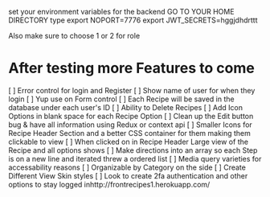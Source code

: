 set your environment variables for the backend
GO TO YOUR HOME DIRECTORY
type 
export NOPORT=7776 
export JWT_SECRETS=hggjdhdrttt

Also make sure to choose 1 or 2 for role

# After testing more Features to come
[ ] Error control for login and  Register
[ ] Show name of user for when they login 
[ ] Yup use on Form control
[ ] Each Recipe will be saved in the database under each user's ID
[ ] Ability to Delete Recipes
[ ] Add Icon Options in blank space for each Recipe Option 
[ ] Clean up the Edit button bug & have all information using Redux or context api
[ ] Smaller Icons for Recipe Header Section and a better CSS container for them making them clickable to view
[ ] When clicked on in Recipe Header Large view of the Recipe and all options shows 
[ ] Make directions into an array so each Step is on a new line and iterated threw a ordered list 
[ ] Media query varieties for accessability reasons
[ ] Organizable by Category on the side
[ ] Create Different View Skin styles
[ ] Look to create 2fa authentication and other options to stay logged inhttp://frontrecipes1.herokuapp.com/

